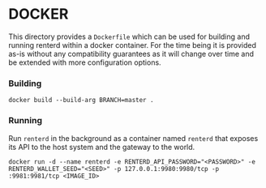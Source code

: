 # DOCKER

This directory provides a `Dockerfile` which can be used for building and
running renterd within a docker container. For the time being it is provided
as-is without any compatibility guarantees as it will change over time and be
extended with more configuration options.

### Building

`docker build --build-arg BRANCH=master .`

### Running

Run `renterd` in the background as a container named `renterd` that exposes its
API to the host system and the gateway to the world.

`docker run -d --name renterd -e RENTERD_API_PASSWORD="<PASSWORD>" -e RENTERD_WALLET_SEED="<SEED>" -p 127.0.0.1:9980:9980/tcp -p :9981:9981/tcp <IMAGE_ID>`